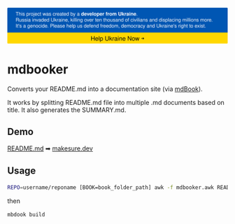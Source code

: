 [![Stand With Ukraine](https://raw.githubusercontent.com/vshymanskyy/StandWithUkraine/main/banner-direct-single.svg)](https://stand-with-ukraine.pp.ua)

# mdbooker

Converts your README.md into a documentation site (via [mdBook](https://github.com/rust-lang/mdBook)).

It works by splitting README.md file into multiple .md documents based on title. 
It also generates the SUMMARY.md.

## Demo

[README.md](https://github.com/xonixx/makesure) ➡ [makesure.dev](https://makesure.dev)

## Usage
  
```sh
REPO=username/reponame [BOOK=book_folder_path] awk -f mdbooker.awk README.md
```

then

```sh
mbdook build
```